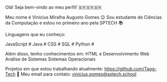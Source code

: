 Olá! Seja bem-vindo ao meu perfil!
🇧🇷🇧🇷🇧🇷

Meu nome é Vinícius Miralha Augusto Gomes 😉
Sou estudante de Ciências da Computação e estou no primeiro ano pela SPTECH 📚

Linguagens que eu conheço:

JavaScript #
Java #
CSS #
SQL #
Python #

Além disso, tenho conhecimentos em:
HTML e Desenvolvimento Web
Análise de Sistemas
Sistemas Operacionais

Projetos em que estou trabalhando atualmente:
https://github.com/Tagg-Tech
📧 Meu email para contato: vinicius.gomes@sptech.school

